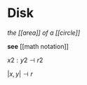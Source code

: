 # Disk

_the [[area]] of a [[circle]]_

**see** [[math notation]]

$x2 : y2 \dashv r2$

$|x, y| \dashv r$
